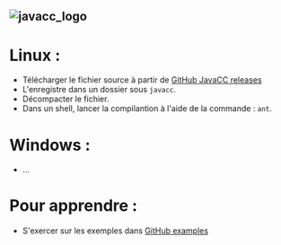 ![javacc_logo](https://user-images.githubusercontent.com/19194678/60099287-a05e6300-9757-11e9-8e8f-8e24a64dd4e4.png)
----
# Linux :
- Télécharger le fichier source à partir de [GitHub JavaCC releases](https://github.com/javacc/javacc/releases)
- L'enregistre dans un dossier sous `javacc`.
- Décompacter le fichier.
- Dans un shell, lancer la compilantion à l'aide de la commande : `ant`.

# Windows :
- ...

# Pour apprendre :
- S'exercer sur les exemples dans [GitHub examples](https://github.com/javacc/javacc/tree/master/examples)